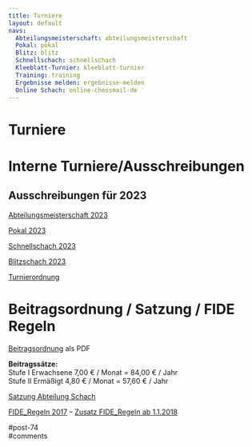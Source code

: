 ```yaml
---
title: Turniere 
layout: default
navs:
  Abteilungsmeisterschaft: abteilungsmeisterschaft
  Pokal: pokal
  Blitz: blitz
  Schnellschach: schnellschach
  Kleeblatt-Turnier: kleeblatt-turnier
  Training: training
  Ergebnisse melden: ergebnisse-melden
  Online Schach: online-chessmail-de
---
```

<div class="post-74 page type-page status-publish hentry" id="post-74">
<h1 class="entry-title">Turniere</h1>
<div class="entry-content">
<h1>Interne Turniere/Ausschreibungen</h1>
<h2>Ausschreibungen für 2023</h2>
<p><a href="https://www.narva-schach.de/wordpress/wp-content/uploads/2022/12/Abteilungsmeisterschaft-2023.pdf">Abteilungsmeisterschaft 2023</a></p>
<p><a href="https://www.narva-schach.de/wordpress/wp-content/uploads/2022/12/Pokal-2023.pdf">Pokal 2023</a></p>
<p><a href="https://www.narva-schach.de/wordpress/wp-content/uploads/2022/12/Schnellschachmeisterschaft-2023.pdf">Schnellschach 2023</a></p>
<p><a href="https://www.narva-schach.de/wordpress/wp-content/uploads/2022/12/Blitzschach-2023.pdf">Blitzschach 2023</a></p>
<p><a href="http://www.narva-schach.de/wordpress/wp-content/uploads/2020/01/Turnierordnung.pdf">Turnierordnung</a></p>
<h1>Beitragsordnung / Satzung / FIDE Regeln</h1>
<p><a href="http://www.narva-schach.de/wordpress/wp-content/uploads/2020/02/Beitragsordnung-2019.pdf" rel="noopener" target="_blank">Beitragsordnung</a> als PDF</p>
<p><strong>Beitragssätze:</strong><br/>
Stufe I Erwachsene 7,00 € / Monat = 84,00 € / Jahr<br/>
Stufe II Ermäßigt 4,80 € / Monat = 57,60 € / Jahr</p>
<p><a href="https://www.narva-schach.de/wordpress/wp-content/uploads/2022/08/Satzung-Abteilung-Schach_2022.pdf" rel="noopener" target="_blank">Satzung Abteilung Schach</a></p>
<p><a href="https://www.schachbund.de/srk-downloads.html?file=files/dsb/srk/downloads/FIDE-Regeln-2017-Final-DEU-ENG.PDF">FIDE_Regeln 2017</a> – <a href="https://www.schachbund.de/srk-downloads.html?file=files/dsb/srk/2017/171113_FIDERegeln_neu.pdf">Zusatz FIDE_Regeln ab 1.1.2018</a></p>
</div><!-- .entry-content -->
</div> #post-74 
<div id="comments">
</div> #comments 
